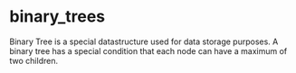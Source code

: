 # binary_trees
Binary Tree is a special datastructure used for data storage purposes. A binary tree has a special condition that each node can have a maximum of two children.
